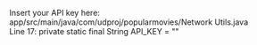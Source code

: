 Insert your API key here: app/src/main/java/com/udproj/popularmovies/Network Utils.java  
Line 17: private static final String API_KEY = ""
